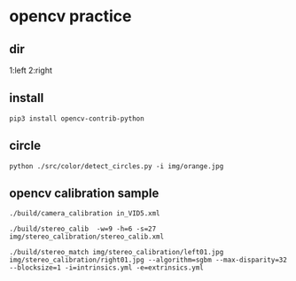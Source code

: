 # opencv practice


## dir
1:left 2:right


## install
    pip3 install opencv-contrib-python

## circle
    python ./src/color/detect_circles.py -i img/orange.jpg


## opencv calibration sample
    ./build/camera_calibration in_VID5.xml

    ./build/stereo_calib  -w=9 -h=6 -s=27 img/stereo_calibration/stereo_calib.xml

    ./build/stereo_match img/stereo_calibration/left01.jpg img/stereo_calibration/right01.jpg --algorithm=sgbm --max-disparity=32 --blocksize=1 -i=intrinsics.yml -e=extrinsics.yml